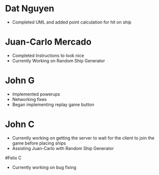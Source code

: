 # Dat Nguyen
- Completed UML and added point calculation for hit on ship

# Juan-Carlo Mercado
- Completed Instructions to look nice
- Currently Working on Random Ship Generator

# John G
- Implemented powerups
- Networking fixes
- Began implementing replay game button

# John C
- Currently working on getting the server to wait for the client to join the game before placing ships
- Assisting Juan-Carlo with Random Ship Generator

#Felix C
- Currently working on bug fixing
